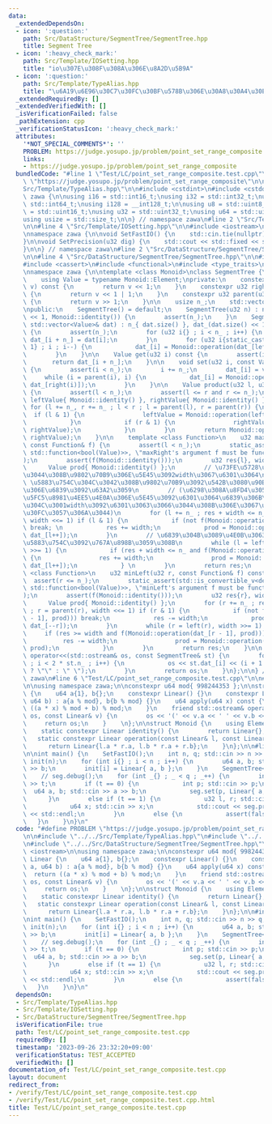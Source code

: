 ```yaml
---
data:
  _extendedDependsOn:
  - icon: ':question:'
    path: Src/DataStructure/SegmentTree/SegmentTree.hpp
    title: Segment Tree
  - icon: ':heavy_check_mark:'
    path: Src/Template/IOSetting.hpp
    title: "io\u307E\u308F\u308A\u306E\u8A2D\u5B9A"
  - icon: ':question:'
    path: Src/Template/TypeAlias.hpp
    title: "\u6A19\u6E96\u30C7\u30FC\u30BF\u578B\u306E\u30A8\u30A4\u30EA\u30A2\u30B9"
  _extendedRequiredBy: []
  _extendedVerifiedWith: []
  _isVerificationFailed: false
  _pathExtension: cpp
  _verificationStatusIcon: ':heavy_check_mark:'
  attributes:
    '*NOT_SPECIAL_COMMENTS*': ''
    PROBLEM: https://judge.yosupo.jp/problem/point_set_range_composite
    links:
    - https://judge.yosupo.jp/problem/point_set_range_composite
  bundledCode: "#line 1 \"Test/LC/point_set_range_composite.test.cpp\"\n#define PROBLEM\
    \ \"https://judge.yosupo.jp/problem/point_set_range_composite\"\n\n#line 2 \"\
    Src/Template/TypeAlias.hpp\"\n\n#include <cstdint>\n#include <cstddef>\n\nnamespace\
    \ zawa {\n\nusing i16 = std::int16_t;\nusing i32 = std::int32_t;\nusing i64 =\
    \ std::int64_t;\nusing i128 = __int128_t;\n\nusing u8 = std::uint8_t;\nusing u16\
    \ = std::uint16_t;\nusing u32 = std::uint32_t;\nusing u64 = std::uint64_t;\n\n\
    using usize = std::size_t;\n\n} // namespace zawa\n#line 2 \"Src/Template/IOSetting.hpp\"\
    \n\n#line 4 \"Src/Template/IOSetting.hpp\"\n\n#include <iostream>\n#include <iomanip>\n\
    \nnamespace zawa {\n\nvoid SetFastIO() {\n    std::cin.tie(nullptr)->sync_with_stdio(false);\n\
    }\n\nvoid SetPrecision(u32 dig) {\n    std::cout << std::fixed << std::setprecision(dig);\n\
    }\n\n} // namespace zawa\n#line 2 \"Src/DataStructure/SegmentTree/SegmentTree.hpp\"\
    \n\n#line 4 \"Src/DataStructure/SegmentTree/SegmentTree.hpp\"\n\n#include <vector>\n\
    #include <cassert>\n#include <functional>\n#include <type_traits>\n#include <ostream>\n\
    \nnamespace zawa {\n\ntemplate <class Monoid>\nclass SegmentTree {\npublic:\n\
    \    using Value = typename Monoid::Element;\nprivate:\n    constexpr u32 left(u32\
    \ v) const {\n        return v << 1;\n    }\n    constexpr u32 right(u32 v) const\
    \ {\n        return v << 1 | 1;\n    }\n    constexpr u32 parent(u32 v) const\
    \ {\n        return v >> 1;\n    }\n\n    usize n_;\n    std::vector<Value> dat_;\n\
    \npublic:\n    SegmentTree() = default;\n    SegmentTree(u32 n) : n_{ n }, dat_(n\
    \ << 1, Monoid::identity()) {\n        assert(n_);\n    }\n    SegmentTree(const\
    \ std::vector<Value>& dat) : n_{ dat.size() }, dat_(dat.size() << 1, Monoid::identity())\
    \ {\n        assert(n_);\n        for (u32 i{} ; i < n_ ; i++) {\n           \
    \ dat_[i + n_] = dat[i];\n        }\n        for (u32 i{static_cast<u32>(n_) -\
    \ 1} ; i ; i--) {\n            dat_[i] = Monoid::operation(dat_[left(i)], dat_[right(i)]);\n\
    \        }\n    }\n\n    Value get(u32 i) const {\n        assert(i < n_);\n \
    \       return dat_[i + n_];\n    }\n\n    void set(u32 i, const Value& value)\
    \ {\n        assert(i < n_);\n        i += n_;\n        dat_[i] = value;\n   \
    \     while (i = parent(i), i) {\n            dat_[i] = Monoid::operation(dat_[left(i)],\
    \ dat_[right(i)]);\n        }\n    }\n\n    Value product(u32 l, u32 r) const\
    \ {\n        assert(l < n_);\n        assert(l <= r and r <= n_);\n        Value\
    \ leftValue{ Monoid::identity() }, rightValue{ Monoid::identity() };\n       \
    \ for (l += n_, r += n_ ; l < r ; l = parent(l), r = parent(r)) {\n          \
    \  if (l & 1) {\n                leftValue = Monoid::operation(leftValue, dat_[l++]);\n\
    \            }\n            if (r & 1) {\n                rightValue = Monoid::operation(dat_[--r],\
    \ rightValue);\n            }\n        }\n        return Monoid::operation(leftValue,\
    \ rightValue);\n    }\n\n    template <class Function>\n    u32 maxRight(u32 l,\
    \ const Function& f) {\n        assert(l < n_);\n        static_assert(std::is_convertible_v<decltype(f),\
    \ std::function<bool(Value)>>, \"maxRight's argument f must be function bool(T)\"\
    );\n        assert(f(Monoid::identity()));\n        u32 res{l}, width{1};\n  \
    \      Value prod{ Monoid::identity() };\n        // \u73FE\u5728\u306E\u898B\u3066\
    \u3044\u308B\u9802\u70B9\u306E\u5E45\u3092width\u3067\u6301\u3064\n        //\
    \ \u5883\u754C\u304C\u3042\u308B\u9802\u70B9\u3092\u542B\u3080\u90E8\u5206\u6728\
    \u306E\u6839\u3092\u63A2\u3059\n        // (\u6298\u308A\u8FD4\u3059\u6642\u306F\
    \u5FC5\u8981\u4EE5\u4E0A\u306E\u5E45\u3092\u6301\u3064\u6839\u306B\u306A\u308B\
    \u304C\u3001width\u3092\u6301\u3063\u3066\u3044\u308B\u306E\u3067\u30AA\u30FC\u30D0\
    \u30FC\u3057\u306A\u3044)\n        for (l += n_ ; res + width <= n_ ; l = parent(l),\
    \ width <<= 1) if (l & 1) {\n            if (not f(Monoid::operation(prod, dat_[l])))\
    \ break; \n            res += width;\n            prod = Monoid::operation(prod,\
    \ dat_[l++]);\n        }\n        // \u6839\u304B\u3089\u4E0B\u3063\u3066\u3001\
    \u5883\u754C\u3092\u767A\u898B\u3059\u308B\n        while (l = left(l), width\
    \ >>= 1) {\n            if (res + width <= n_ and f(Monoid::operation(prod, dat_[l])))\
    \ {\n                res += width;\n                prod = Monoid::operation(prod,\
    \ dat_[l++]);\n            } \n        }\n        return res;\n    }\n\n    template\
    \ <class Function>\n    u32 minLeft(u32 r, const Function& f) const {\n      \
    \  assert(r <= n_);\n        static_assert(std::is_convertible_v<decltype(f),\
    \ std::function<bool(Value)>>, \"minLeft's argument f must be function bool(T)\"\
    );\n        assert(f(Monoid::identity()));\n        u32 res{r}, width{1};\n  \
    \      Value prod{ Monoid::identity() };\n        for (r += n_ ; res >= width\
    \ ; r = parent(r), width <<= 1) if (r & 1) {\n            if (not f(Monoid::operation(dat_[r\
    \ - 1], prod))) break;\n            res -= width;\n            prod = Monoid::operation(prod,\
    \ dat_[--r]);\n        }\n        while (r = left(r), width >>= 1) {\n       \
    \     if (res >= width and f(Monoid::operation(dat_[r - 1], prod))) {\n      \
    \          res -= width;\n                prod = Monoid::operation(dat_[--r],\
    \ prod);\n            }\n        }\n        return res;\n    }\n\n    friend std::ostream&\
    \ operator<<(std::ostream& os, const SegmentTree& st) {\n        for (u32 i{1}\
    \ ; i < 2 * st.n_ ; i++) {\n            os << st.dat_[i] << (i + 1 == 2 * st.n_\
    \ ? \"\" : \" \");\n        }\n        return os;\n    }\n};\n\n} // namespace\
    \ zawa\n#line 6 \"Test/LC/point_set_range_composite.test.cpp\"\n\n#line 8 \"Test/LC/point_set_range_composite.test.cpp\"\
    \n\nusing namespace zawa;\n\nconstexpr u64 mod{ 998244353 };\n\nstruct Linear\
    \ {\n    u64 a{1}, b{};\n    constexpr Linear() {}\n    constexpr Linear(u64 a,\
    \ u64 b) : a{a % mod}, b{b % mod} {}\n    u64 apply(u64 x) const {\n        return\
    \ ((a * x) % mod + b) % mod;\n    }\n    friend std::ostream& operator<<(std::ostream&\
    \ os, const Linear& v) {\n        os << '(' << v.a << ' ' << v.b << ')';\n   \
    \     return os;\n    }    \n};\n\nstruct Monoid {\n    using Element = Linear;\n\
    \    static constexpr Linear identity() {\n        return Linear{};\n    }\n \
    \   static constexpr Linear operation(const Linear& l, const Linear& r) {\n  \
    \      return Linear{l.a * r.a, l.b * r.a + r.b};\n    }\n};\n\n#line 37 \"Test/LC/point_set_range_composite.test.cpp\"\
    \n\nint main() {\n    SetFastIO();\n    int n, q; std::cin >> n >> q;\n    std::vector<Linear>\
    \ init(n);\n    for (int i{} ; i < n ; i++) {\n        u64 a, b; std::cin >> a\
    \ >> b;\n        init[i] = Linear{ a, b };\n    }\n    SegmentTree<Monoid> seg(init);\n\
    \    // seg.debug();\n    for (int _{} ; _ < q ; _++) {\n        int t; std::cin\
    \ >> t;\n        if (t == 0) {\n            int p; std::cin >> p;\n          \
    \  u64 a, b; std::cin >> a >> b;\n            seg.set(p, Linear{ a, b });\n  \
    \      }\n        else if (t == 1) {\n            u32 l, r; std::cin >> l >> r;\n\
    \            u64 x; std::cin >> x;\n            std::cout << seg.product(l, r).apply(x)\
    \ << std::endl;\n        }\n        else {\n            assert(false);\n     \
    \   }\n    }\n}\n"
  code: "#define PROBLEM \"https://judge.yosupo.jp/problem/point_set_range_composite\"\
    \n\n#include \"../../Src/Template/TypeAlias.hpp\"\n#include \"../../Src/Template/IOSetting.hpp\"\
    \n#include \"../../Src/DataStructure/SegmentTree/SegmentTree.hpp\"\n\n#include\
    \ <iostream>\n\nusing namespace zawa;\n\nconstexpr u64 mod{ 998244353 };\n\nstruct\
    \ Linear {\n    u64 a{1}, b{};\n    constexpr Linear() {}\n    constexpr Linear(u64\
    \ a, u64 b) : a{a % mod}, b{b % mod} {}\n    u64 apply(u64 x) const {\n      \
    \  return ((a * x) % mod + b) % mod;\n    }\n    friend std::ostream& operator<<(std::ostream&\
    \ os, const Linear& v) {\n        os << '(' << v.a << ' ' << v.b << ')';\n   \
    \     return os;\n    }    \n};\n\nstruct Monoid {\n    using Element = Linear;\n\
    \    static constexpr Linear identity() {\n        return Linear{};\n    }\n \
    \   static constexpr Linear operation(const Linear& l, const Linear& r) {\n  \
    \      return Linear{l.a * r.a, l.b * r.a + r.b};\n    }\n};\n\n#include <cassert>\n\
    \nint main() {\n    SetFastIO();\n    int n, q; std::cin >> n >> q;\n    std::vector<Linear>\
    \ init(n);\n    for (int i{} ; i < n ; i++) {\n        u64 a, b; std::cin >> a\
    \ >> b;\n        init[i] = Linear{ a, b };\n    }\n    SegmentTree<Monoid> seg(init);\n\
    \    // seg.debug();\n    for (int _{} ; _ < q ; _++) {\n        int t; std::cin\
    \ >> t;\n        if (t == 0) {\n            int p; std::cin >> p;\n          \
    \  u64 a, b; std::cin >> a >> b;\n            seg.set(p, Linear{ a, b });\n  \
    \      }\n        else if (t == 1) {\n            u32 l, r; std::cin >> l >> r;\n\
    \            u64 x; std::cin >> x;\n            std::cout << seg.product(l, r).apply(x)\
    \ << std::endl;\n        }\n        else {\n            assert(false);\n     \
    \   }\n    }\n}\n"
  dependsOn:
  - Src/Template/TypeAlias.hpp
  - Src/Template/IOSetting.hpp
  - Src/DataStructure/SegmentTree/SegmentTree.hpp
  isVerificationFile: true
  path: Test/LC/point_set_range_composite.test.cpp
  requiredBy: []
  timestamp: '2023-09-26 23:32:20+09:00'
  verificationStatus: TEST_ACCEPTED
  verifiedWith: []
documentation_of: Test/LC/point_set_range_composite.test.cpp
layout: document
redirect_from:
- /verify/Test/LC/point_set_range_composite.test.cpp
- /verify/Test/LC/point_set_range_composite.test.cpp.html
title: Test/LC/point_set_range_composite.test.cpp
---
```

